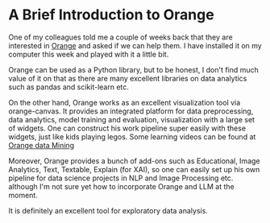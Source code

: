 # A Brief Introduction to Orange

One of my colleagues told me a couple of weeks back that they
are interested in [Orange](https://github.com/biolab/orange3 ) and asked if we can help them. I have installed it on my computer this week 
and played with it a little bit.

Orange can be used as a Python library, but to be honest, I don't find much value of it on that as there are many excellent libraries 
on data analytics such as pandas and scikit-learn etc.

On the other hand, Orange works as an excellent visualization tool via orange-canvas. It provides an integrated platform for data preprocessing,
data analytics, model training and evaluation, visualization with a large set of widgets. One can construct his work pipeline super easily 
with these widgets, just like kids playing legos. Some learning videos can be found at [Orange data Mining](https://www.youtube.com/playlist?list=PLmNPvQr9Tf-ZSDLwOzxpvY-HrE0yv-8Fy)

Moreover, Orange provides a bunch of add-ons such as Educational, Image Analytics, Text, Textable, Explain (for XAI), so one can easily
set up his own pipeline for data science projects in NLP and Image Processing etc. although I'm not sure yet how to incorporate Orange and LLM at the 
moment.

It is definitely an excellent tool for exploratory data analysis.
